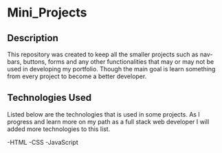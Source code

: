 # Mini_Projects

## Description

This repository was created to keep all the smaller projects such as nav-bars, buttons, forms and any other functionalities that may or may not be used in developing my portfolio.  Though the main goal is learn something from every project to become a better developer.

## Technologies Used

Listed below are the technologies that is used in some projects.  As I progress and learn more on my path as a full stack web developer I will added more technologies to this list.

-HTML
-CSS
-JavaScript 